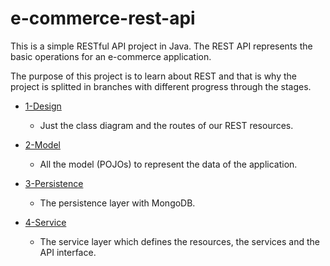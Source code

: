 # e-commerce-rest-api

This is a simple RESTful API project in Java. The REST API represents the basic operations for an e-commerce application.

The purpose of this project is to learn about REST and that is why the project is splitted in branches with different progress through the stages.

* [1-Design](https://github.com/juanitodread/e-commerce-rest-api/tree/1-design)
  * Just the class diagram and the routes of our REST resources.
  
* [2-Model](https://github.com/juanitodread/e-commerce-rest-api/tree/2-model)
  * All the model (POJOs) to represent the data of the application.

* [3-Persistence](https://github.com/juanitodread/e-commerce-rest-api/tree/3-persistence)
  * The persistence layer with MongoDB.

* [4-Service](https://github.com/juanitodread/e-commerce-rest-api/tree/4-service)
  * The service layer which defines the resources, the services and the API interface.
